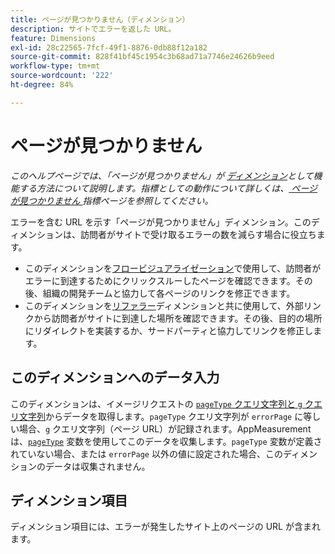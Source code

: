 ```yaml
---
title: ページが見つかりません（ディメンション）
description: サイトでエラーを返した URL。
feature: Dimensions
exl-id: 28c22565-7fcf-49f1-8876-0db88f12a182
source-git-commit: 828f41bf45c1954c3b68ad71a7746e24626b9eed
workflow-type: tm+mt
source-wordcount: '222'
ht-degree: 84%

---
```


# ページが見つかりません

*このヘルプページでは、「ページが見つかりません」が [ディメンション](overview.md)として機能する方法について説明します。指標としての動作について詳しくは、[ ページが見つかりません ](../metrics/pages-not-found.md) 指標ページを参照してください。*

エラーを含む URL を示す「ページが見つかりません」ディメンション。このディメンションは、訪問者がサイトで受け取るエラーの数を減らす場合に役立ちます。

* このディメンションを[フロービジュアライゼーション](/help/analyze/analysis-workspace/visualizations/c-flow/flow.md)で使用して、訪問者がエラーに到達するためにクリックスルーしたページを確認できます。その後、組織の開発チームと協力して各ページのリンクを修正できます。
* このディメンションを[リファラー](referrer.md)ディメンションと共に使用して、外部リンクから訪問者がサイトに到達した場所を確認できます。その後、目的の場所にリダイレクトを実装するか、サードパーティと協力してリンクを修正します。

## このディメンションへのデータ入力

このディメンションは、イメージリクエストの [`pageType` クエリ文字列と `g` クエリ文字列](/help/implement/validate/query-parameters.md)からデータを取得します。`pageType` クエリ文字列が `errorPage` に等しい場合、`g` クエリ文字列（ページ URL）が記録されます。AppMeasurement は、[`pageType`](/help/implement/vars/page-vars/pagetype.md) 変数を使用してこのデータを収集します。`pageType` 変数が定義されていない場合、または `errorPage` 以外の値に設定された場合、このディメンションのデータは収集されません。

## ディメンション項目

ディメンション項目には、エラーが発生したサイト上のページの URL が含まれます。
